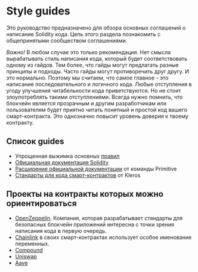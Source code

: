 # Style guides

Это руководство предназначено для обзора основных соглашений о написание Solidity кода. Цель этого раздела познакомить с общепринятыми сообществом соглашениями.

_Важно!_ В любом случае это только рекомендация. Нет смысла вырабатывать стиль написания кода, который будет соответствовать одному из гайдов. Тем более, что гайды могут предлагать разные принципы и подходы. Часто гайды могут противоречить друг другу. И это нормально. Поэтому мы считаем, что самое главное - это написание последовательного и логичного кода. Любые отступления в угоду улучшения читабельности кода приветствуются. Но не стоит злоупотреблять такими отступлениями. Всегда нужно помнить, что блокчейн является прозрачным и другим разработчикам или пользователям будет приятно читать понятный и простой код вашего смарт-контракта. Это однозначно повысит уровень доверия к твоему контракту.

## Список guides

- Упрощенная выжимка основных [правил](https://www.tutorialspoint.com/solidity/solidity_style_guide.htm)
- [Официальная документация Solidity](https://docs.soliditylang.org/en/v0.8.17/style-guide.html#)
- [Расширение официальной документации](https://library.primitive.xyz/technical/contributing/style-guide) от команды Primitive
- [Стандарты для кода смарт-контрактов](https://kleros.gitbook.io/docs/contribution-guidelines/code-style-and-guidelines/solidity) от Kleros

## Проекты на контракты которых можно ориентироваться

- [OpenZeppelin](https://github.com/OpenZeppelin/openzeppelin-contracts). Компания, которая разрабатывает стандарты для безопасных блокчейн приложений интересна с точки зрения написания кода в первую очередь.
- [Chainlink](https://github.com/smartcontractkit/chainlink) в своих смарт-контрактах использует особое именование переменных.
- [Compound](https://github.com/compound-finance/compound-protocol)
- [Uniswap](https://github.com/Uniswap/v2-core)
- [Aave](https://github.com/aave/aave-v3-core)
